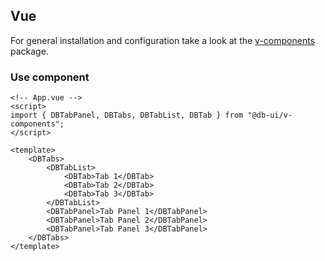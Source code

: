 ## Vue

For general installation and configuration take a look at the [v-components](https://www.npmjs.com/package/@db-ui/v-components) package.

### Use component

```vue App.vue
<!-- App.vue -->
<script>
import { DBTabPanel, DBTabs, DBTabList, DBTab } from "@db-ui/v-components";
</script>

<template>
	<DBTabs>
		<DBTabList>
			<DBTab>Tab 1</DBTab>
			<DBTab>Tab 2</DBTab>
			<DBTab>Tab 3</DBTab>
		</DBTabList>
		<DBTabPanel>Tab Panel 1</DBTabPanel>
		<DBTabPanel>Tab Panel 2</DBTabPanel>
		<DBTabPanel>Tab Panel 3</DBTabPanel>
	</DBTabs>
</template>
```
